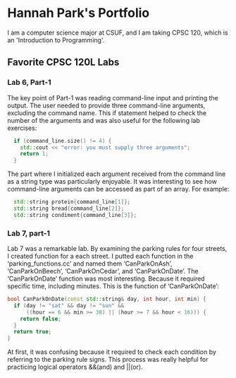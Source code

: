 # Hannah Park's Portfolio 

I am a computer science major at CSUF, and I am taking CPSC 120, which is an 'Introduction to Programming'.

## Favorite CPSC 120L Labs 

### Lab 6, Part-1
The key point of Part-1 was reading command-line input and printing the output. The user needed to provide three command-line arguments, excluding the command name. This if statement helped to check the number of the arguments and was also useful for the following lab exercises: 
```c++
  if (command_line.size() != 4) {
    std::cout << "error: you must supply three arguments";
    return 1;
  }
```

The part where I initialized each argument received from the command line as a string type was particularly enjoyable. It was interesting to see how command-line arguments can be accessed as part of an array. For example:
```c++
  std::string protein{command_line[1]};
  std::string bread{command_line[2]};
  std::string condiment{command_line[3]};
```

### Lab 7, part-1
Lab 7 was a remarkable lab. By examining the parking rules for four streets, I created function for a each street. I putted each function in the ‘parking_functions.cc’ and named them ‘CanParkOnAsh’, ‘CanParkOnBeech’,  ‘CanParkOnCedar’, and ‘CanParkOnDate’. 
The ‘CanParkOnDate’ function was most interesting. Because it required specific time, including minutes. This is the function of ‘CanParkOnDate’: 
```c++
bool CanParkOnDate(const std::string& day, int hour, int min) {
  if (day != "sat" && day != "sun" &&
      ((hour == 6 && min >= 30) || (hour >= 7 && hour < 16))) {
    return false;
  }
  return true;
}
```
At first, it was confusing because it required to check each condition by referring to the parking rule signs. This process was really helpful for practicing logical operators &&(and) and ||(or). 
